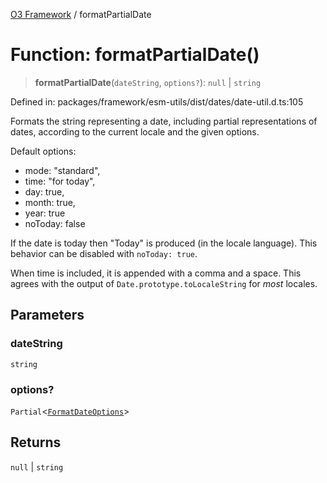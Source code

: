 [O3 Framework](../API.md) / formatPartialDate

# Function: formatPartialDate()

> **formatPartialDate**(`dateString`, `options?`): `null` \| `string`

Defined in: packages/framework/esm-utils/dist/dates/date-util.d.ts:105

Formats the string representing a date, including partial representations of dates, according to the current
locale and the given options.

Default options:
 - mode: "standard",
 - time: "for today",
 - day: true,
 - month: true,
 - year: true
 - noToday: false

If the date is today then "Today" is produced (in the locale language).
This behavior can be disabled with `noToday: true`.

When time is included, it is appended with a comma and a space. This
agrees with the output of `Date.prototype.toLocaleString` for *most*
locales.

## Parameters

### dateString

`string`

### options?

`Partial`\<[`FormatDateOptions`](../type-aliases/FormatDateOptions.md)\>

## Returns

`null` \| `string`
